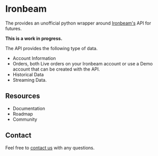 # Ironbeam

The provides an unofficial python wrapper around [Ironbeam's](https://www.ironbeam.com/) API for
futures.

**This is a work in progress.**

The API provides the following type of data.

- Account Information
- Orders, both Live orders on your Ironbeam account or use a Demo account that can be created
  with the API.
- Historical Data
- Streaming Data.

## Resources

- Documentation
- Roadmap
- Community

## Contact

Feel free to [contact us](mail_to:davidmckim@gmail.com) with any questions. 
